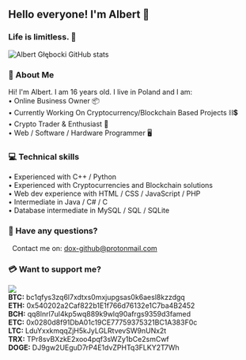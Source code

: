 ## Hello everyone! I'm Albert 👋
### Life is limitless. 🎈
![Albert Głębocki GitHub stats](https://github-readme-stats.vercel.app/api?username=dox-dev&show_icons=true&title_color=ffffff&text_color=ffffff&icon_color=ffc0cb&bg_color=282828&hide_border=1&custom_title=Albert%20Głębocki%20-%20Stats)

### 🖤 About **Me**
Hi! I'm Albert. I am 16 years old. I live in Poland and I am:<br>
&bull; Online Business Owner 📦<br>
&bull; Currently Working On Cryptocurrency/Blockchain Based Projects ⛓💲<br>
&bull; Crypto Trader & Enthusiast 💸<br>
&bull; Web / Software / Hardware Programmer 🖥<br>

### 💻 Technical skills
&bull; Experienced with C++ / Python<br>
&bull; Experienced with Cryptocurrencies and Blockchain solutions<br>
&bull; Web dev experience with HTML / CSS / JavaScript / PHP<br>
&bull; Intermediate in Java / C# / C<br>
&bull; Database intermediate in MySQL / SQL / SQLite<br>

### 📩 Have any questions?
&nbsp; Contact me on: <a href="mailto:dox-github@protonmail.com">dox-github@protonmail.com</a>

### 💳 Want to support me?
[![](https://i.ibb.co/R67G2Jc/rsz-donate.png)](https://www.paypal.com/donate/?hosted_button_id=DEUL7QC4ZZQSJ)<br>
**BTC:** bc1qfys3zq6l7xdtxs0mxjupgsas0k6aesl8kzzdgq<br>
**ETH:** 0x540202a2Caf822b1E1f766d76132e1C7ba4B2452<br>
**BCH:** qq8lnrl7ul4kp5wq889k9wlq90afrgs9359d3famed<br>
**ETC:** 0x0280d8f91DbA01c19CE77759375321BC1A383F0c<br>
**LTC:** LduYxxkmqqZjH5kJyLGLRtvevSW9nUNx2t<br>
**TRX:** TPr8svBXzkE2xoo4pqf3sWZy1bCe2smCwf<br>
**DOGE:** DJ9gw2UEguD7rP4E1dvZPHTq3FLKY2T7Wh
